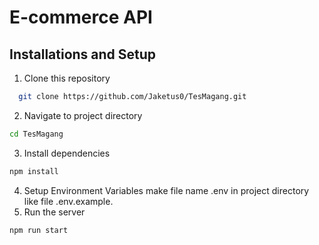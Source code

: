 # E-commerce API 

## Installations and Setup

1. Clone this repository

```bash
  git clone https://github.com/Jaketus0/TesMagang.git
```

2. Navigate to project directory

```bash
cd TesMagang
```

3. Install dependencies

```bash
npm install
```

4. Setup Environment Variables make file name .env in project directory like file .env.example.
5. Run the server

```bash 
npm run start
```
